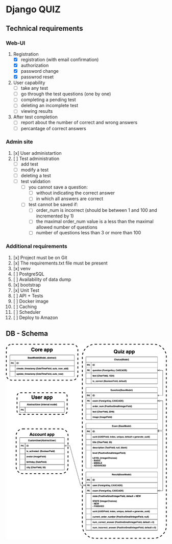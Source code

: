 # Django QUIZ

## Technical requirements
### Web-UI
  1. Registration
      - [x] registration (with email confirmation)
      - [x] authorization
      - [x] password change
      - [x] passwrod reset

  2. User capability
      - [ ] take any test
      - [ ] go through the test questions (one by one)
      - [ ] completing a pending test
      - [ ] deleting an incomplete test
      - [ ] viewing results

  3. After test completion
      - [ ] report about the number of correct and wrong answers
      - [ ] percantage of correct answers

### Admin site
  1. [x] User administartion
  2. [ ] Test administration
      - [ ] add test
      - [ ] modify a test
      - [ ] deleting a test
      - [ ] test validation
        - [ ] you cannot save a question:
            - [ ] without indicating the correct answer
            - [ ] in which all answers are correct
        - [ ] test cannot be saved if:
            - [ ] order_num is incorrect (should be between 1 and 100 and incremented by 1)
            - [ ] the maximal order_num value is a less than the maximal allowed number of questions
            - [ ] number of questions less than 3 or more than 100

### Additional requirements
1. [x] Project must be on Git
2. [x] The requirements.txt file must be present
3. [x] venv
4. [ ] PostgreSQL
5. [ ] Availability of data dump
6. [x] bootstrap
7. [x] Unit Test
8. [ ] API + Tests
9. [ ] Docker image
10. [ ] Caching
11. [ ] Scheduler
12. [ ] Deploy to Amazon

## DB - Schema
![db](db_schema.jpg)

